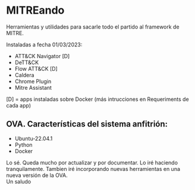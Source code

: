 # MITREando
Herramientas y utilidades para sacarle todo el partido al framework de MITRE.

<div>Instaladas a fecha 01/03/2023:<br>
<ul>
<li>ATT&CK Navigator [D]</li>
<li>DeTT&CK</li>
<li>Flow ATT&CK [D]</li>
<li>Caldera</li>
<li>Chrome Plugin</li>
<li>Mitre Assistant</li>
</ul></div>

<div>
[D] = apps instaladas sobre Docker (más intrucciones en Requeriments de cada app)
</div>


<h2> OVA. Características del sistema anfitrión: </h2>
<ul>
<li>Ubuntu-22.04.1</li>
<li>Python</li>
<li>Docker</li></ul>

<p>Lo sé. Queda mucho por actualizar y por documentar. Lo iré haciendo tranquilamente. Tambien iré incorporando nuevas herramientas en una nueva versión de la OVA.<br>
Un saludo</p>


